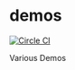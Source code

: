 # demos

[![Circle CI](https://circleci.com/gh/octarine/demos.svg?style=svg)](https://circleci.com/gh/octarine/demos)

Various Demos
